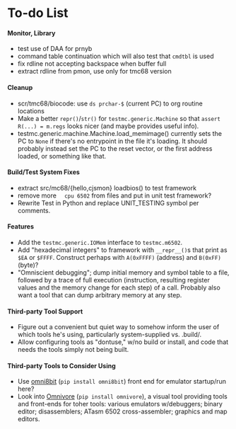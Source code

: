 To-do List
==========

#### Monitor, Library

- test use of DAA for prnyb
- command table continuation which will also test that `cmdtbl` is used
- fix rdline not accepting backspace when buffer full
- extract rdline from pmon, use only for tmc68 version

#### Cleanup

- scr/tmc68/biocode: use `ds prchar-$` (current PC) to org routine locations
- Make a better `repr()`/`str()` for `testmc.generic.Machine` so that
  `assert R(...) = m.regs` looks nicer (and maybe provides useful info).
- testmc.generic.machine.Machine.load_memimage() currently sets the
  PC to `None` if there's no entrypoint in the file it's loading. It
  should probably instead set the PC to the reset vector, or the first
  address loaded, or something like that.

#### Build/Test System Fixes

- extract src/mc68/{hello,cjsmon} loadbios() to test framework
- remove more `  cpu 6502` from files and put in unit test framework?
- Rewrite Test in Python and replace UNIT_TESTING symbol per comments.

#### Features

- Add the `testmc.generic.IOMem` interface to `testmc.m6502`.
- Add "hexadecimal integers" to framework with `__repr__()`s that
  print as `$EA` or `$FFFF`. Construct perhaps with `A(0xFFFF)`
  (address) and `B(0xFF)` (byte)?
- "Omniscient debugging"; dump initial memory and symbol table to a
  file, followed by a trace of full execution (instruction, resulting
  register values and the memory change for each step) of a call.
  Probably also want a tool that can dump arbitrary memory at any step.

#### Third-party Tool Support

- Figure out a convenient but quiet way to somehow inform the user of
  which tools he's using, particularly system-supplied vs. .build/.
- Allow configuring tools as "dontuse," w/no build or install, and
  code that needs the tools simply not being built.

#### Third-party Tools to Consider Using

- Use [omni8bit](https://github.com/robmcmullen/omni8bit) (`pip
  install omni8bit`) front end for emulator startup/run here?
- Look into [Omnivore](https://github.com/robmcmullen/omnivore) (`pip
  install omnivore`), a visual tool providing tools and front-ends for
  toher tools: various emulators w/debuggers; binary editor;
  disassemblers; ATasm 6502 cross-assembler; graphics and map editors.
